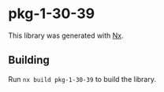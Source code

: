 # pkg-1-30-39

This library was generated with [Nx](https://nx.dev).

## Building

Run `nx build pkg-1-30-39` to build the library.
